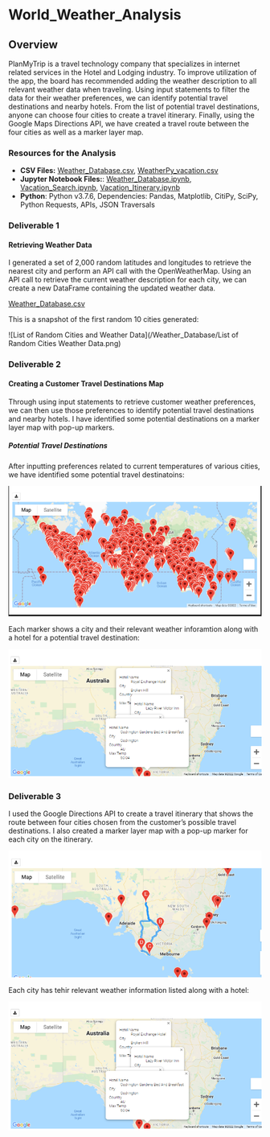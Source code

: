 # World_Weather_Analysis
## Overview
PlanMyTrip is a travel technology company that specializes in internet related services in the Hotel and Lodging industry. To improve utilization of the app, the board has recommended adding the weather description to all relevant weather data when traveling. Using input statements to filter the data for their weather preferences, we can identify potential travel destinations and nearby hotels. From the list of potential travel destinations, anyone can choose four cities to create a travel itinerary. Finally, using the Google Maps Directions API, we have created a travel route between the four cities as well as a marker layer map.

### Resources for the Analysis
* **CSV Files:** 
[Weather_Database.csv]( https://github.com/Roark23/World_Weather_Analysis/blob/main/Weather_Database/WeatherPy_Database.csv), 
[WeatherPy_vacation.csv]( https://github.com/Roark23/World_Weather_Analysis/blob/main/Vacation_Search/WeatherPy_vacation.csv)
* **Jupyter Notebook Files:**: 
[Weather_Database.ipynb]( https://github.com/Roark23/World_Weather_Analysis/blob/main/Weather_Database/Weather_database.ipynb), 
[Vacation_Search.ipynb](https://github.com/Roark23/World_Weather_Analysis/blob/main/Vacation_Search/Vacation_Search.ipynb),
[Vacation_Itinerary.ipynb]( https://github.com/Roark23/World_Weather_Analysis/blob/main/Vactaion_Itinerary/Vacation_Itinerary.ipynb)
* **Python**: Python v3.7.6, Dependencies: Pandas, Matplotlib, CitiPy, SciPy, Python Requests, APIs, JSON Traversals

### Deliverable 1
#### Retrieving Weather Data
I generated a set of 2,000 random latitudes and longitudes to retrieve the nearest city and perform an API call with the OpenWeatherMap. Using an API call to retrieve the current weather description for each city, we can create a new DataFrame containing the updated weather data.

[Weather_Database.csv]( https://github.com/Roark23/World_Weather_Analysis/blob/main/Weather_Database/WeatherPy_Database.csv)

This is a snapshot of the first random 10 cities generated:

![List of Random Cities and Weather Data](/Weather_Database/List of Random Cities Weather Data.png)

### Deliverable 2
#### Creating a Customer Travel Destinations Map
Through using input statements to retrieve customer weather preferences, we can then use those preferences to identify potential travel destinations and nearby hotels. I have identified some potential destinations on a marker layer map with pop-up markers.

##### Potential Travel Destinations
After inputting preferences related to current temperatures of various cities, we have identified some potential travel destinatoins:

![Potential Destinations Based on Weather Preference](/Vacation_Search/WeatherPy_vacation_map.png)

Each marker shows a city and their relevant weather inforamtion along with a hotel for a potential travel destination:

![Potential Hotels for Each Destination](/Vactaion_Itinerary/WeatherPy_travel_map_markers.png)

### Deliverable 3
I used the Google Directions API to create a travel itinerary that shows the route between four cities chosen from the customer’s possible travel destinations. I also created a marker layer map with a pop-up marker for each city on the itinerary.

![Travel Itinerary for Potential Destinations](/Vactaion_Itinerary/WeatherPy_travel_map.png)

Each city has tehir relevant weather information listed along with a hotel:

![Potential Hotels for Each Destination](/Vactaion_Itinerary/WeatherPy_travel_map_markers.png)